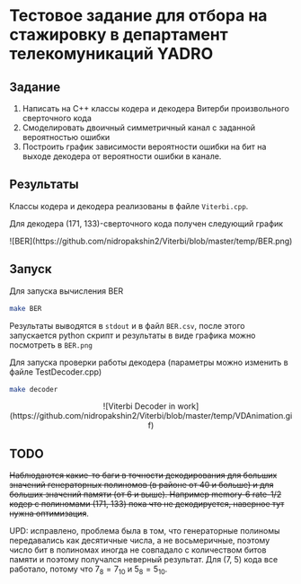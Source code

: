 # Тестовое задание для отбора на стажировку в департамент телекомуникаций YADRO

## Задание
1. Написать на C++ классы кодера и декодера Витерби произвольного сверточного кода
2. Смоделировать двоичный симметричный канал с заданной вероятностью ошибки
3. Построить график зависимости вероятности ошибки на бит на выходе декодера от вероятности ошибки в канале.

## Результаты

Классы кодера и декодера реализованы в файле `Viterbi.cpp`.

Для декодера (171, 133)-сверточного кода получен следующий график

<p style="text-align: center;">![BER](https://github.com/nidropakshin2/Viterbi/blob/master/temp/BER.png)</p>

## Запуск
Для запуска вычисления BER 
```bash
make BER
```
Результаты выводятся в `stdout` и в файл `BER.csv`, после этого запускается python скрипт и результаты в виде графика можно посмотреть в `BER.png` 

Для запуска проверки работы декодера (параметры можно изменить в файле TestDecoder.cpp)
```bash
make decoder
```

<p style="text-align: center;">![Viterbi Decoder in work](https://github.com/nidropakshin2/Viterbi/blob/master/temp/VDAnimation.gif)</p>

## TODO
~~Наблюдаются какие-то баги в точности декодирования для больших значений генераторных полиномов (в районе от 40 и больше) и для больших значений памяти (от 6 и выше). Например memory-6 rate-1/2 кодер с полиномами (171, 133) пока что не декодируется, наверное тут нужна оптимизация~~.

UPD: исправлено, проблема была в том, что генераторные полиномы передавались как десятичные числа, а не восьмеричные, поэтому число бит в полиномах иногда не совпадало с количеством битов памяти и поэтому получался неверный результат. Для (7, 5) кода все работало, потому что $7_8 = 7_{10}$ и $5_8 = 5_{10}$.
